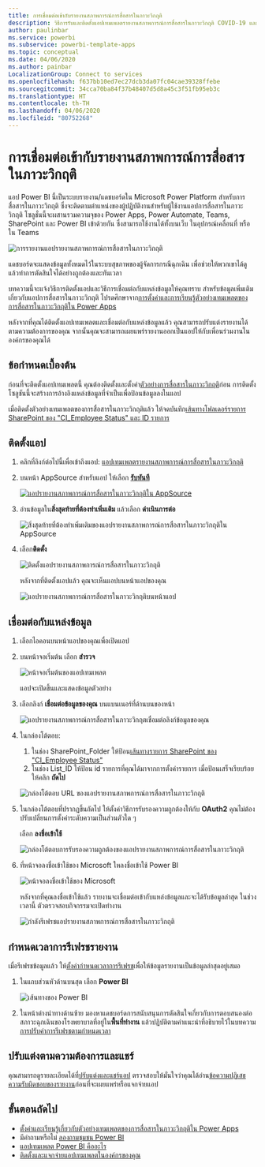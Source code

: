 ```yaml
---
title: การเชื่อมต่อเข้ากับรายงานสภาพการณ์การสื่อสารในภาวะวิกฤติ
description: วิธีการรับและติดตั้งแอปเทมเพลตรายงานสภาพการณ์การสื่อสารในภาวะวิกฤติ COVID-19 และวิธีการเชื่อมต่อกับข้อมูล
author: paulinbar
ms.service: powerbi
ms.subservice: powerbi-template-apps
ms.topic: conceptual
ms.date: 04/06/2020
ms.author: painbar
LocalizationGroup: Connect to services
ms.openlocfilehash: f637bb10ed7ec27dcb3da07fc04cae39328ffebe
ms.sourcegitcommit: 34cca70ba84f37b48407d5d8a45c3f51fb95eb3c
ms.translationtype: HT
ms.contentlocale: th-TH
ms.lasthandoff: 04/06/2020
ms.locfileid: "80752268"
---
```

# <a name="connect-to-the-crisis-communication-presence-report"></a>การเชื่อมต่อเข้ากับรายงานสภาพการณ์การสื่อสารในภาวะวิกฤติ

แอป Power BI นี้เป็นระบบรายงาน/แดชบอร์ดใน Microsoft Power Platform สำหรับการสื่อสารในภาวะวิกฤติ ซึ่งจะติดตามตำแหน่งของผู้ปฏิบัติงานสำหรับผู้ใช้งานแอปการสื่อสารในภาวะวิกฤติ โซลูชั่นนี้จะผสานรวมความจุของ Power Apps, Power Automate, Teams, SharePoint และ Power BI เข้าด้วยกัน ซึ่งสามารถใช้งานได้ทั้งบนเว็บ ในอุปกรณ์เคลื่อนที่ หรือใน Teams

![การรายงานแอปรายงานสภาพการณ์การสื่อสารในภาวะวิกฤติ](media/service-connect-to-crisis-communication-presence-report/service-crisis-communication-presence-report.png)

แดชบอร์ดจะแสดงข้อมูลทั้งหมดไว้ในระบบสุขภาพของผู้จัดการกรณีฉุกเฉิน เพื่อช่วยให้พวกเขาได้ดูแล้วทำการตัดสินใจได้อย่างถูกต้องและทันเวลา

บทความนี้จะแจ้งวิธีการติดตั้งแอปและวิธีการเชื่อมต่อกับแหล่งข้อมูลให้คุณทราบ สำหรับข้อมูลเพิ่มเติมเกี่ยวกับแอปการสื่อสารในภาวะวิกฤติ โปรดศึกษาจาก[การตั้งค่าและการเรียนรู้ตัวอย่างเทมเพลตของการสื่อสารในภาวะวิกฤติใน Power Apps](https://docs.microsoft.com/powerapps/maker/canvas-apps/sample-crisis-communication-app)

หลังจากที่คุณได้ติดตั้งแอปเทมเพลตและเชื่อมต่อกับแหล่งข้อมูลแล้ว คุณสามารถปรับแต่งรายงานได้ตามความต้องการของคุณ จากนั้นคุณจะสามารถเผยแพร่รายงานออกเป็นแอปให้กับเพื่อนร่วมงานในองค์กรของคุณได้

## <a name="prerequisites"></a>ข้อกำหนดเบื้องต้น

ก่อนที่จะติดตั้งแอปเทมเพลตนี้ คุณต้องติดตั้งและตั้งค่า[ตัวอย่างการสื่อสารในภาวะวิกฤติ](https://docs.microsoft.com/powerapps/maker/canvas-apps/sample-crisis-communication-app)ก่อน การติดตั้งโซลูชันนี้จะสร้างการอ้างอิงแหล่งข้อมูลที่จำเป็นเพื่อป้อนข้อมูลลงในแอป

เมื่อติดตั้งตัวอย่างเทมเพลตของการสื่อสารในภาวะวิกฤติแล้ว ให้จดบันทึก[เส้นทางโฟลเดอร์รายการ SharePoint ของ "CI_Employee Status" และ ID รายการ](https://docs.microsoft.com/powerapps/maker/canvas-apps/sample-crisis-communication-app#monitor-office-absences-with-power-bi)

## <a name="install-the-app"></a>ติดตั้งแอป

1. คลิกที่ลิงก์ต่อไปนี้เพื่อเข้าถึงแอป: [แอปเทมเพลตรายงานสภาพการณ์การสื่อสารในภาวะวิกฤติ](https://appsource.microsoft.com/en-us/product/power-bi/pbi-contentpacks.crisiscomms)

1. บนหน้า AppSource สำหรับแอป ให้เลือก [**รับทันที**](https://appsource.microsoft.com/en-us/product/power-bi/pbi-contentpacks.crisiscomms)

    [![แอปรายงานสภาพการณ์การสื่อสารในภาวะวิกฤติใน AppSource](media/service-connect-to-crisis-communication-presence-report/service-crisis-communication-presence-report-app-appsource-get-it-now.png)](https://appsource.microsoft.com/en-us/product/power-bi/pbi-contentpacks.crisiscomms)

1. อ่านข้อมูลใน**สิ่งสุดท้ายที่ต้องทำเพิ่มเติม** แล้วเลือก **ดำเนินการต่อ**

    ![สิ่งสุดท้ายที่ต้องทำเพิ่มเติมของแอปรายงานสภาพการณ์การสื่อสารในภาวะวิกฤติใน AppSource](media/service-connect-to-crisis-communication-presence-report/service-crisis-communication-presence-report-1-more-thing.png)

1. เลือก**ติดตั้ง** 

    ![ติดตั้งแอปรายงานสภาพการณ์การสื่อสารในภาวะวิกฤติ](media/service-connect-to-crisis-communication-presence-report/service-crisis-communication-presence-report-select-install.png)

    หลังจากที่ติดตั้งแอปแล้ว คุณจะเห็นแอปบนหน้าแอปของคุณ

   ![แอปรายงานสภาพการณ์การสื่อสารในภาวะวิกฤติบนหน้าแอป](media/service-connect-to-crisis-communication-presence-report/service-crisis-communication-presence-report-app-apps-page-icon.png)

## <a name="connect-to-data-sources"></a>เชื่อมต่อกับแหล่งข้อมูล

1. เลือกไอคอนบนหน้าแอปของคุณเพื่อเปิดแอป

1. บนหน้าจอเริ่มต้น เลือก **สำรวจ**

   ![หน้าจอเริ่มต้นของแอปเทมเพลต](media/service-connect-to-crisis-communication-presence-report/service-crisis-communication-presence-report-app-splash-screen.png)

   แอปจะเปิดขึ้นและแสดงข้อมูลตัวอย่าง

1. เลือกลิงก์ **เชื่อมต่อข้อมูลของคุณ** บนแบนเนอร์ที่ด้านบนของหน้า

   ![แอปรายงานสภาพการณ์การสื่อสารในภาวะวิกฤตเชื่อมต่อลิงก์ข้อมูลของคุณ](media/service-connect-to-crisis-communication-presence-report/service-crisis-communication-presence-report-app-connect-data.png)

1. ในกล่องโต้ตอบ:
   1. ในช่อง SharePoint_Folder ให้ป้อน[เส้นทางรายการ SharePoint ของ "CI_Employee Status"](https://docs.microsoft.com/powerapps/maker/canvas-apps/sample-crisis-communication-app#monitor-office-absences-with-power-bi)
   1. ในช่อง List_ID ให้ป้อน id รายการที่คุณได้มาจากการตั้งค่ารายการ เมื่อป้อนเสร็จเรียบร้อย ให้คลิก **ถัดไป**

   ![กล่องโต้ตอบ URL ของแอปรายงานสภาพการณ์การสื่อสารในภาวะวิกฤติ](media/service-connect-to-crisis-communication-presence-report/service-crisis-communication-presence-report-app-url-dialog.png)

1. ในกล่องโต้ตอบที่ปรากฏขึ้นถัดไป ให้ตั้งค่าวิธีการรับรองความถูกต้องให้กับ **OAuth2** คุณไม่ต้องปรับเปลี่ยนการตั้งค่าระดับความเป็นส่วนตัวใด ๆ

   เลือก **ลงชื่อเข้าใช้**

   ![กล่องโต้ตอบการรับรองความถูกต้องของแอปรายงานสภาพการณ์การสื่อสารในภาวะวิกฤติ](media/service-connect-to-crisis-communication-presence-report/service-crisis-communication-presence-report-app-authentication-dialog.png)

1. ที่หน้าจอลงชื่อเข้าใช้ของ Microsoft ใหลงชื่อเข้าใช้ Power BI

   ![หน้าจอลงชื่อเข้าใช้ของ Microsoft](media/service-connect-to-crisis-communication-presence-report/service-crisis-communication-presence-report-app-microsoft-login.png)

   หลังจากที่คุณลงชื่อเข้าใช้แล้ว รายงานจะเชื่อมต่อเข้ากับแหล่งข้อมูลและจะได้รับข้อมูลล่าสุด ในช่วงเวลานี้ ตัวตรวจสอบกิจกรรมจะเปิดทำงาน

   ![กำลังรีเฟรชแอปรายงานสภาพการณ์การสื่อสารในภาวะวิกฤติ](media/service-connect-to-crisis-communication-presence-report/service-crisis-communication-presence-report-app-refresh-monitor.png)

## <a name="schedule-report-refresh"></a>กำหนดเวลาการรีเฟรชรายงาน

เมื่อรีเฟรชข้อมูลแล้ว ให้[ตั้งค่ากำหนดเวลาการรีเฟรช](../refresh-scheduled-refresh.md)เพื่อให้ข้อมูลรายงานเป็นข้อมูลล่าสุดอยู่เสมอ

1. ในแถบส่วนหัวด้านบนสุด เลือก **Power BI**

   ![เส้นทางของ Power BI](media/service-connect-to-crisis-communication-presence-report/service-crisis-communication-presence-report-app-powerbi-breadcrumb.png)

1. ในหน้าต่างนำทางด้านซ้าย มองหาแดชบอร์ดการสนับสนุนการตัดสินใจเกี่ยวกับการตอบสนองต่อสภาวะฉุกเฉินของโรงพยาบาลที่อยู่ใน**พื้นที่ทำงาน** แล้วปฏิบัติตามคำแนะนำที่อธิบายไว้ในบทความ[การปรับค่าการรีเฟรชตามกำหนดเวลา](../refresh-scheduled-refresh.md)

## <a name="customize-and-share"></a>ปรับแต่งตามความต้องการและแชร์

คุณสามารถดูรายละเอียดได้ที่[ปรับแต่งและแชร์แอป](../service-template-apps-install-distribute.md#customize-and-share-the-app) ตรวจสอบให้มั่นใจว่าคุณได้อ่าน[ข้อความปฏิเสธความรับผิดชอบของรายงาน](../create-reports/sample-covid-19-us.md#disclaimers)ก่อนที่จะเผยแพร่หรือแจกจ่ายแอป

## <a name="next-steps"></a>ขั้นตอนถัดไป
* [ตั้งค่าและเรียนรู้เกี่ยวกับตัวอย่างเทมเพลตของการสื่อสารในภาวะวิกฤติใน Power Apps](https://docs.microsoft.com/powerapps/maker/canvas-apps/sample-crisis-communication-app)
* มีคำถามหรือไม่ [ลองถามชุมชน Power BI](https://community.powerbi.com/)
* [แอปเทมเพลต Power BI คืออะไร](../service-template-apps-overview.md)
* [ติดตั้งและแจกจ่ายแอปเทมเพลตในองค์กรของคุณ](../service-template-apps-install-distribute.md)
